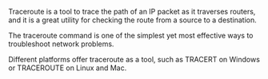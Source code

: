 Traceroute is a tool to trace the path of an IP packet as it traverses routers, and it is a great utility for checking the route from a source to a destination.

The traceroute command is one of the simplest yet most effective ways to troubleshoot network problems.

Different platforms offer traceroute as a tool, such as TRACERT on Windows or TRACEROUTE on Linux and Mac.
